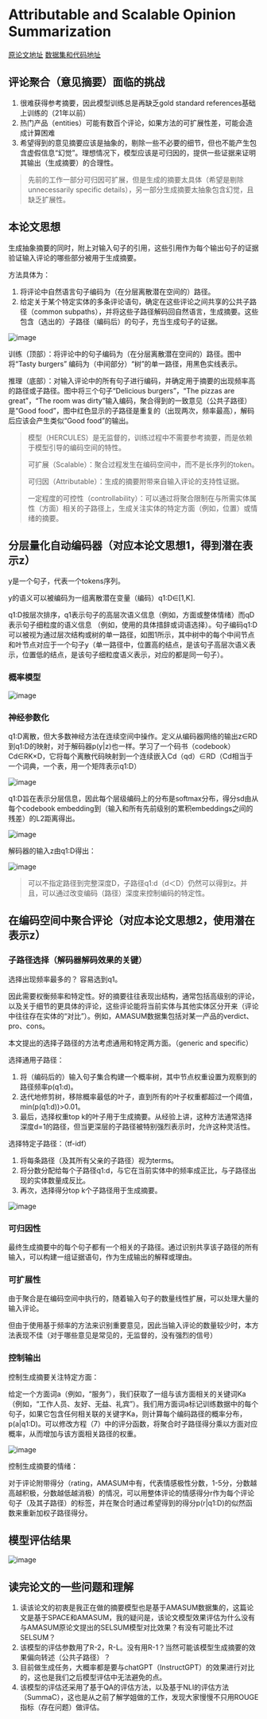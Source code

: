 # Attributable and Scalable Opinion Summarization
[原论文地址](https://aclanthology.org/2023.acl-long.473.pdf)
[数据集和代码地址](https://github.com/tomhosking/hercules)

## 评论聚合（意见摘要）面临的挑战
1. 很难获得参考摘要，因此模型训练总是再缺乏gold standard references基础上训练的（21年以前）
2. 热门产品（entities）可能有数百个评论，如果方法的可扩展性差，可能会造成计算困难
3. 希望得到的意见摘要应该是抽象的，剔除一些不必要的细节，但也不能产生包含虚假信息“幻觉”。理想情况下，模型应该是可归因的，提供一些证据来证明其输出（生成摘要）的合理性。

> 先前的工作一部分可归因可扩展，但是生成的摘要太具体（希望是剔除unnecessarily specific details），另一部分生成摘要太抽象包含幻觉，且缺乏扩展性。

## 本论文思想
生成抽象摘要的同时，附上对输入句子的引用，这些引用作为每个输出句子的证据验证输入评论的哪些部分被用于生成摘要。

方法具体为：
1. 将评论中自然语言句子编码为（在分层离散潜在空间的）路径。
2. 给定关于某个特定实体的多条评论语句，确定在这些评论之间共享的公共子路径（common subpaths），并将这些子路径解码回自然语言，生成摘要。这些包含（选出的）子路径（编码后）的句子，充当生成句子的证据。

![image](1.png)

训练（顶部）：将评论中的句子编码为（在分层离散潜在空间的）路径。图中将“Tasty burgers” 编码为（中间部分）“树”的单一路径，用黑色实线表示。

推理（底部）：对输入评论中的所有句子进行编码，并确定用于摘要的出现频率高的路径或子路径。图中将三个句子“Delicious burgers”，“The pizzas are great”，“The room 
was dirty”输入编码，聚合得到的一致意见（公共子路径）是“Good food”，图中红色显示的子路径是重复的（出现两次，频率最高），解码后应该会产生类似“Good food”的输出。

> 模型（HERCULES）是无监督的，训练过程中不需要参考摘要，而是依赖于模型引导的编码空间的特性。
>
> 可扩展（Scalable）：聚合过程发生在编码空间中，而不是长序列的token。
>
> 可归因（Attributable）：生成的摘要附带来自输入评论的支持性证据。
>
> 一定程度的可控性（controllability）：可以通过将聚合限制在与所需实体属性（方面）相关的子路径上，生成关注实体的特定方面（例如，位置）或情绪的摘要。

## 分层量化自动编码器（对应本论文思想1，得到潜在表示z）
y是一个句子，代表一个tokens序列。

y的语义可以被编码为一组离散潜在变量（编码）q1:D∈[1,K]. 

q1:D按层次排序，q1表示句子的高层次语义信息（例如，方面或整体情绪）而qD表示句子细粒度的语义信息 （例如，使用的具体措辞或词语选择）。句子编码q1:D可以被视为通过层次结构或树的单一路径，如图1所示，其中树中的每个中间节点和叶节点对应于一个句子y（单一路径中，位置高的结点，是该句子高层次语义表示，位置低的结点，是该句子细粒度语义表示，对应的都是同一句子）。

### 概率模型
![image](2.png)

### 神经参数化
q1:D离散，但大多数神经方法在连续空间中操作。定义从编码器网络的输出z∈RD到q1:D的映射，对于解码器p(y|z)也一样。学习了一个码书（codebook）Cd∈RK×D，它将每个离散代码映射到一个连续嵌入Cd（qd）∈RD（Cd相当于一个词典，一个表，用一个矩阵表示q1:D）

![image](3.png)

q1:D旨在表示分层信息，因此每个层级编码上的分布是softmax分布，得分sd由从每个codebook embedding到（输入和所有先前级别的累积embeddings之间的残差）的L2距离得出。

![image](4.png)

解码器的输入z由q1:D得出：

![image](5.png)

> 可以不指定路径到完整深度D，子路径q1:d（d＜D）仍然可以得到z。并且，可以通过改变编码（路径）深度来控制编码的特定性。

## 在编码空间中聚合评论（对应本论文思想2，使用潜在表示z）

### 子路径选择（解码器解码效果的关键）

选择出现频率最多的？ 容易选到q1。

因此需要权衡频率和特定性。好的摘要往往表现出结构，通常包括高级别的评论，以及关于细节的更具体的评论，这些评论能将当前实体与其他实体区分开来（评论中往往存在实体的“对比”）。例如，AMASUM数据集包括对某一产品的verdict、pro、cons。

本文提出的选择子路径的方法考虑通用和特定两方面。（generic and specific）

选择通用子路径：
1. 将（编码后的）输入句子集合构建一个概率树，其中节点权重设置为观察到的路径频率p(q1:d)。
2. 迭代地修剪树，移除概率最低的叶子，直到所有的叶子权重都超过一个阈值，min(p(q1:d))>0.01。
3. 最后，选择权重top k的叶子用于生成摘要。从经验上讲，这种方法通常选择深度d=1的路径，但当更深层的子路径被特别强烈表示时，允许这种灵活性。

选择特定子路径：（tf-idf）
1. 将每条路径（及其所有父亲的子路径）视为terms。
2. 将分数分配给每个子路径q1:d，与它在当前实体中的频率成正比，与子路径出现的实体数量成反比。
3. 再次，选择得分top k个子路径用于生成摘要。

![image](6.png)

### 可归因性
最终生成摘要中的每个句子都有一个相关的子路径。通过识别共享该子路径的所有输入，可以构建一组证据语句，作为生成输出的解释或理由。

### 可扩展性
由于聚合是在编码空间中执行的，随着输入句子的数量线性扩展，可以处理大量的输入评论。

但由于使用基于频率的方法来识别重要意见，因此当输入评论的数量较少时，本方法表现不佳（对于哪些意见是常见的，无监督的，没有强烈的信号）

### 控制输出
控制生成摘要关注特定方面：

给定一个方面词a（例如，“服务”），我们获取了一组与该方面相关的关键词Ka（例如，“工作人员、友好、无益、礼宾”）。我们用方面词a标记训练数据中的每个句子，如果它包含任何相关联的关键字Ka，则计算每个编码路径的概率分布，p(a|q1:D)。可以修改方程（7）中的评分函数，将聚合时子路径得分乘以方面对应概率，从而增加与该方面相关路径的权重。

![image](7.png)

控制生成摘要的情绪：

对于评论附带得分（rating，AMASUM中有，代表情感极性分数，1-5分，分数越高越积极，分数越低越消极）的情况，可以用整体评论的情感得分r作为每个评论句子（及其子路径）的标签，并在聚合时通过希望得到的得分p(r|q1:D)的似然函数来重新加权子路径得分。

## 模型评估结果

![image](8.png)

## 读完论文的一些问题和理解
1. 读该论文的初衷是我正在做的摘要模型也是基于AMASUM数据集的，这篇论文是基于SPACE和AMASUM，我的疑问是，该论文模型效果评估为什么没有与AMASUM原论文提出的SELSUM模型对比效果？有没有可能比不过SELSUM？
2. 该模型的评估参数用了R-2，R-L。没有用R-1？当然可能该模型生成摘要的效果偏向转述（公共子路径）？
3. 目前做生成任务，大概率都是要与chatGPT（InstructGPT）的效果进行对比的，这也是我们之后模型评估中无法避免的点。
4. 该模型的评估还采用了基于QA的评估方法，以及基于NLI的评估方法（SummaC），这也是从之前了解学姐做的工作，发现大家慢慢不只用ROUGE指标（存在问题）做评估。
